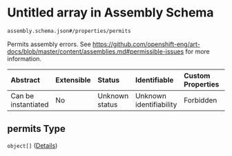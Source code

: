 # Untitled array in Assembly Schema

```txt
assembly.schema.json#/properties/permits
```

Permits assembly errors. See <https://github.com/openshift-eng/art-docs/blob/master/content/assemblies.md#permissible-issues> for more information.

| Abstract            | Extensible | Status         | Identifiable            | Custom Properties | Additional Properties | Access Restrictions | Defined In                                                                   |
| :------------------ | :--------- | :------------- | :---------------------- | :---------------- | :-------------------- | :------------------ | :--------------------------------------------------------------------------- |
| Can be instantiated | No         | Unknown status | Unknown identifiability | Forbidden         | Allowed               | none                | [assembly.schema.json\*](../out/assembly.schema.json "open original schema") |

## permits Type

`object[]` ([Details](assembly-properties-permits-items.md))

